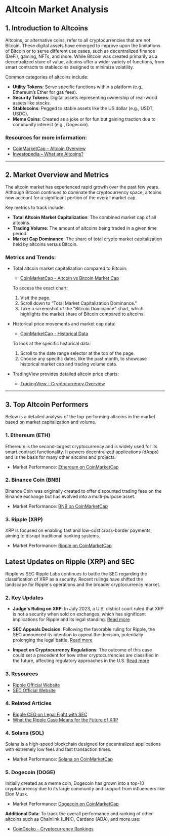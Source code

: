 # **Altcoin Market Analysis**

## **1. Introduction to Altcoins**
Altcoins, or alternative coins, refer to all cryptocurrencies that are not Bitcoin. These digital assets have emerged to improve upon the limitations of Bitcoin or to serve different use cases, such as decentralized finance (DeFi), gaming, NFTs, and more. While Bitcoin was created primarily as a decentralized store of value, altcoins offer a wider variety of functions, from smart contracts to stablecoins designed to minimize volatility.

Common categories of altcoins include:
- **Utility Tokens**: Serve specific functions within a platform (e.g., Ethereum’s Ether for gas fees).
- **Security Tokens**: Digital assets representing ownership of real-world assets like stocks.
- **Stablecoins**: Pegged to stable assets like the US dollar (e.g., USDT, USDC).
- **Meme Coins**: Created as a joke or for fun but gaining traction due to community interest (e.g., Dogecoin).

### **Resources for more information**:
- [CoinMarketCap – Altcoin Overview](https://coinmarketcap.com/alexandria/glossary/altcoin)
- [Investopedia – What are Altcoins?](https://www.investopedia.com/terms/a/altcoin.asp)

---

## **2. Market Overview and Metrics**
The altcoin market has experienced rapid growth over the past few years. Although Bitcoin continues to dominate the cryptocurrency space, altcoins now account for a significant portion of the overall market cap.

Key metrics to track include:
- **Total Altcoin Market Capitalization**: The combined market cap of all altcoins.
- **Trading Volume**: The amount of altcoins being traded in a given time period.
- **Market Cap Dominance**: The share of total crypto market capitalization held by altcoins versus Bitcoin.
  
### **Metrics and Trends**:
- Total altcoin market capitalization compared to Bitcoin:
  - [CoinMarketCap - Altcoin vs Bitcoin Market Cap](https://coinmarketcap.com/charts/)
  
  To access the exact chart:
    1. Visit the page.
    2. Scroll down to “Total Market Capitalization Dominance.”
    3. Take a screenshot of the "Bitcoin Dominance" chart, which highlights the market share of Bitcoin compared to altcoins.

- Historical price movements and market cap data:
  - [CoinMarketCap - Historical Data](https://coinmarketcap.com/historical/)
  
  To look at the specific historical data:
    1. Scroll to the date range selector at the top of the page.
    2. Choose any specific dates, like the past month, to showcase historical market cap and trading volume data.

- TradingView provides detailed altcoin price charts:
  - [TradingView - Cryptocurrency Overview](https://www.tradingview.com/chart/?symbol=CRYPTOCAP%3ATOTAL2)

---

## **3. Top Altcoin Performers**
Below is a detailed analysis of the top-performing altcoins in the market based on market capitalization and volume.

### **1. Ethereum (ETH)**
Ethereum is the second-largest cryptocurrency and is widely used for its smart contract functionality. It powers decentralized applications (dApps) and is the basis for many other altcoins and projects.
- Market Performance: [Ethereum on CoinMarketCap](https://coinmarketcap.com/currencies/ethereum/)
  
### **2. Binance Coin (BNB)**
Binance Coin was originally created to offer discounted trading fees on the Binance exchange but has evolved into a multi-purpose asset.
- Market Performance: [BNB on CoinMarketCap](https://coinmarketcap.com/currencies/binance-coin/)

### **3. Ripple (XRP)**
XRP is focused on enabling fast and low-cost cross-border payments, aiming to disrupt traditional banking systems.
- Market Performance: [Ripple on CoinMarketCap](https://coinmarketcap.com/currencies/xrp/)

## Latest Updates on Ripple (XRP) and SEC

Ripple vs SEC
Ripple Labs continues to battle the SEC regarding the classification of XRP as a security. Recent rulings have shifted the landscape for Ripple's operations and the broader cryptocurrency market.

### 2. Key Updates

- **Judge's Ruling on XRP**: In July 2023, a U.S. district court ruled that XRP is not a security when sold on exchanges, which has significant implications for Ripple and its legal standing. [Read more](https://www.coindesk.com/policy/2023/07/13/ripple-wins-sec-case/)

- **SEC Appeals Decision**: Following the favorable ruling for Ripple, the SEC announced its intention to appeal the decision, potentially prolonging the legal battle. [Read more](https://www.reuters.com/legal/us-sec-appeals-ruling-that-ripple-xrp-is-not-security-2023-08-03/)

- **Impact on Cryptocurrency Regulations**: The outcome of this case could set a precedent for how other cryptocurrencies are classified in the future, affecting regulatory approaches in the U.S. [Read more](https://www.theblock.co/news/243406/what-the-ripple-case-means-for-crypto-regulation)

### 3. Resources
- [Ripple Official Website](https://ripple.com/)
- [SEC Official Website](https://www.sec.gov/)

### 4. Related Articles
- [Ripple CEO on Legal Fight with SEC](https://www.cnbc.com/2023/07/14/ripple-ceo-on-secs-appeal-future-of-crypto.html)
- [What the Ripple Case Means for the Future of XRP](https://www.investopedia.com/ripple-case-5115204)


### **4. Solana (SOL)**
Solana is a high-speed blockchain designed for decentralized applications with extremely low fees and fast transaction times.
- Market Performance: [Solana on CoinMarketCap](https://coinmarketcap.com/currencies/solana/)

### **5. Dogecoin (DOGE)**
Initially created as a meme coin, Dogecoin has grown into a top-10 cryptocurrency due to its large community and support from influencers like Elon Musk.
- Market Performance: [Dogecoin on CoinMarketCap](https://coinmarketcap.com/currencies/dogecoin/)

**Additional Data**:
To track the overall performance and ranking of other altcoins such as Chainlink (LINK), Cardano (ADA), and more use:
- [CoinGecko - Cryptocurrency Rankings](https://www.coingecko.com/en)

